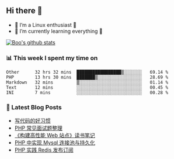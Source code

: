## Hi there 👋
* 🔭 I’m a Linux enthusiast 🐧️
* 🏃️ I’m currently learning everything 🏃️

[![Boo's github stats](https://github-readme-stats.vercel.app/api?username=0xAiKang)](https://github.com/anuraghazra/github-readme-stats)

<!-- [![Most Used Langs](https://github-readme-stats.vercel.app/api/top-langs/?username=0xAiKang)](https://github.com/anuraghazra/github-readme-stats) -->

### 📊 This week I spent my time on
<!--START_SECTION:waka-->
```text
Other      32 hrs 32 mins  █████████████████▒░░░░░░░   69.14 % 
PHP        13 hrs 30 mins  ███████▒░░░░░░░░░░░░░░░░░   28.69 % 
Markdown   32 mins         ▒░░░░░░░░░░░░░░░░░░░░░░░░   01.14 % 
Text       12 mins         ░░░░░░░░░░░░░░░░░░░░░░░░░   00.45 % 
INI        7 mins          ░░░░░░░░░░░░░░░░░░░░░░░░░   00.28 % 
```
<!--END_SECTION:waka-->

### 📕 Latest Blog Posts
<!-- BLOG-POST-LIST:START -->
- [写代码的好习惯](https://www.0x2beace.com/good-habit-of-writing-code/)
- [PHP 常见面试题整理](https://www.0x2beace.com/php-common-interview-questions/)
- [《构建高性能 Web 站点》读书笔记](https://www.0x2beace.com/building-a-high-performance-web-site-reading-notes/)
- [PHP 中实现 Mysql 连接池与持久化](https://www.0x2beace.com/mysql-connection-pool-and-persistence-in-php/)
- [PHP 实践 Redis 发布订阅](https://www.0x2beace.com/php-practice-redis-publish-and-subscribe/)
<!-- BLOG-POST-LIST:END -->

